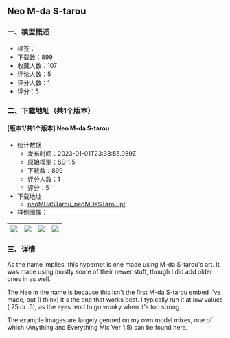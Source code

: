 ## Neo M-da S-tarou
### 一、模型概述

- 标签：
- 下载数：899
- 收藏人数：107
- 评论人数：5
- 评分人数：1
- 评分：5

### 二、下载地址（共1个版本）

#### [版本1/共1个版本] Neo M-da S-tarou

- 统计数据
  - 发布时间：2023-01-01T23:33:55.089Z
  - 原始模型：SD 1.5
  - 下载数：899
  - 评分人数：1
  - 评分：5
- 下载地址
  - [neoMDaSTarou_neoMDaSTarou.pt](https://civitai.com/api/download/models/4091)
- 样例图像：

| <img src="https://image.civitai.com/xG1nkqKTMzGDvpLrqFT7WA/442e875d-e17e-44cd-1095-3b9032a32700/width=450/25891.jpeg" /> | <img src="https://image.civitai.com/xG1nkqKTMzGDvpLrqFT7WA/d32c73ab-6bec-474c-5a03-fd0d35405c00/width=450/25890.jpeg" /> | <img src="https://image.civitai.com/xG1nkqKTMzGDvpLrqFT7WA/651a5fe7-904f-4e11-ed6e-a8aef3858f00/width=450/25888.jpeg" /> | <img src="https://image.civitai.com/xG1nkqKTMzGDvpLrqFT7WA/af939a67-a738-43e0-0801-c4042e75bf00/width=450/25889.jpeg" /> |
| ---- | ---- | ---- | ---- |


### 三、详情
<p>As the name implies, this hypernet is one made using M-da S-tarou's art. It was made using mostly some of their newer stuff, though I did add older ones in as well. </p><p></p><p>The Neo in the name is because this isn't the first M-da S-tarou embed I've made, but (I think) it's the one that works best. I typically run it at low values (.25 or .5), as the eyes tend to go wonky when it's too strong.</p><p></p><p>The example images are largely genned on my own model mixes, one of which (Anything and Everything Mix Ver 1.5) can be found here.</p>